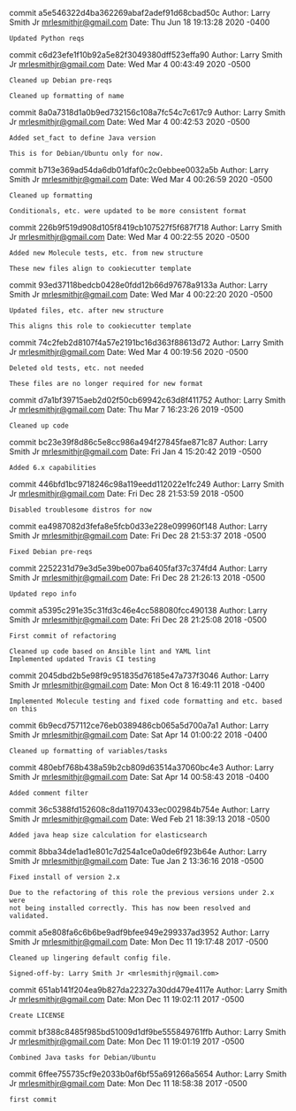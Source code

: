 commit a5e546322d4ba362269abaf2adef91d68cbad50c
Author: Larry Smith Jr <mrlesmithjr@gmail.com>
Date:   Thu Jun 18 19:13:28 2020 -0400

    Updated Python reqs

commit c6d23efe1f10b92a5e82f3049380dff523effa90
Author: Larry Smith Jr <mrlesmithjr@gmail.com>
Date:   Wed Mar 4 00:43:49 2020 -0500

    Cleaned up Debian pre-reqs
    
    Cleaned up formatting of name

commit 8a0a7318d1a0b9ed732156c108a7fc54c7c617c9
Author: Larry Smith Jr <mrlesmithjr@gmail.com>
Date:   Wed Mar 4 00:42:53 2020 -0500

    Added set_fact to define Java version
    
    This is for Debian/Ubuntu only for now.

commit b713e369ad54da6db01dfaf0c2c0ebbee0032a5b
Author: Larry Smith Jr <mrlesmithjr@gmail.com>
Date:   Wed Mar 4 00:26:59 2020 -0500

    Cleaned up formatting
    
    Conditionals, etc. were updated to be more consistent format

commit 226b9f519d908d105f8419cb107527f5f687f718
Author: Larry Smith Jr <mrlesmithjr@gmail.com>
Date:   Wed Mar 4 00:22:55 2020 -0500

    Added new Molecule tests, etc. from new structure
    
    These new files align to cookiecutter template

commit 93ed37118bedcb0428e0fdd12b66d97678a9133a
Author: Larry Smith Jr <mrlesmithjr@gmail.com>
Date:   Wed Mar 4 00:22:20 2020 -0500

    Updated files, etc. after new structure
    
    This aligns this role to cookiecutter template

commit 74c2feb2d8107f4a57e2191bc16d363f88613d72
Author: Larry Smith Jr <mrlesmithjr@gmail.com>
Date:   Wed Mar 4 00:19:56 2020 -0500

    Deleted old tests, etc. not needed
    
    These files are no longer required for new format

commit d7a1bf39715aeb2d02f50cb69942c63d8f411752
Author: Larry Smith Jr <mrlesmithjr@gmail.com>
Date:   Thu Mar 7 16:23:26 2019 -0500

    Cleaned up code

commit bc23e39f8d86c5e8cc986a494f27845fae871c87
Author: Larry Smith Jr <mrlesmithjr@gmail.com>
Date:   Fri Jan 4 15:20:42 2019 -0500

    Added 6.x capabilities

commit 446bfd1bc9718246c98a119eedd112022e1fc249
Author: Larry Smith Jr <mrlesmithjr@gmail.com>
Date:   Fri Dec 28 21:53:59 2018 -0500

    Disabled troublesome distros for now

commit ea4987082d3fefa8e5fcb0d33e228e099960f148
Author: Larry Smith Jr <mrlesmithjr@gmail.com>
Date:   Fri Dec 28 21:53:37 2018 -0500

    Fixed Debian pre-reqs

commit 2252231d79e3d5e39be007ba6405faf37c374fd4
Author: Larry Smith Jr <mrlesmithjr@gmail.com>
Date:   Fri Dec 28 21:26:13 2018 -0500

    Updated repo info

commit a5395c291e35c31fd3c46e4cc588080fcc490138
Author: Larry Smith Jr <mrlesmithjr@gmail.com>
Date:   Fri Dec 28 21:25:08 2018 -0500

    First commit of refactoring
    
    Cleaned up code based on Ansible lint and YAML lint
    Implemented updated Travis CI testing

commit 2045dbd2b5e98f9c951835d76185e47a737f3046
Author: Larry Smith Jr <mrlesmithjr@gmail.com>
Date:   Mon Oct 8 16:49:11 2018 -0400

    Implemented Molecule testing and fixed code formatting and etc. based on this

commit 6b9ecd757112ce76eb0389486cb065a5d700a7a1
Author: Larry Smith Jr <mrlesmithjr@gmail.com>
Date:   Sat Apr 14 01:00:22 2018 -0400

    Cleaned up formatting of variables/tasks

commit 480ebf768b438a59b2cb809d63514a37060bc4e3
Author: Larry Smith Jr <mrlesmithjr@gmail.com>
Date:   Sat Apr 14 00:58:43 2018 -0400

    Added comment filter

commit 36c5388fd152608c8da11970433ec002984b754e
Author: Larry Smith Jr <mrlesmithjr@gmail.com>
Date:   Wed Feb 21 18:39:13 2018 -0500

    Added java heap size calculation for elasticsearch

commit 8bba34de1ad1e801c7d254a1ce0a0de6f923b64e
Author: Larry Smith Jr <mrlesmithjr@gmail.com>
Date:   Tue Jan 2 13:36:16 2018 -0500

    Fixed install of version 2.x
    
    Due to the refactoring of this role the previous versions under 2.x were
    not being installed correctly. This has now been resolved and validated.

commit a5e808fa6c6b6be9adf9bfee949e299337ad3952
Author: Larry Smith Jr <mrlesmithjr@gmail.com>
Date:   Mon Dec 11 19:17:48 2017 -0500

    Cleaned up lingering default config file.
    
    Signed-off-by: Larry Smith Jr <mrlesmithjr@gmail.com>

commit 651ab141f204ea9b827da22327a30dd479e4117e
Author: Larry Smith Jr <mrlesmithjr@gmail.com>
Date:   Mon Dec 11 19:02:11 2017 -0500

    Create LICENSE

commit bf388c8485f985bd51009d1df9be555849761ffb
Author: Larry Smith Jr <mrlesmithjr@gmail.com>
Date:   Mon Dec 11 19:01:19 2017 -0500

    Combined Java tasks for Debian/Ubuntu

commit 6ffee755735cf9e2033b0af6bf55a691266a5654
Author: Larry Smith Jr <mrlesmithjr@gmail.com>
Date:   Mon Dec 11 18:58:38 2017 -0500

    first commit
